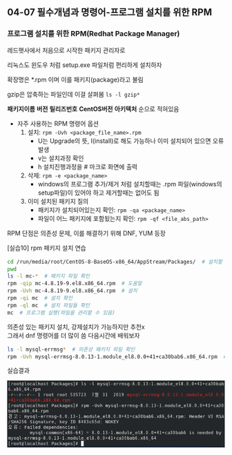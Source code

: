 ## 04-07 필수개념과 명령어-프로그램 설치를 위한 RPM

### 프로그램 설치를 위한 RPM(Redhat Package Manager)

레드햇사에서 처음으로 시작한 패키지 관리자로

리눅스도 윈도우 처럼 setup.exe 파일처럼 편리하게 설치하자

확장명은 *.rpm 이며 이를 패키지(package)라고 불림

gzip은 압축하는 파일인데 이걸 살펴봄 ```ls -l gzip*```

**패키지이름** **버전** **릴리즈번호** **CentOS버전** **아키텍처** 순으로 적혀있음

- 자주 사용하는 RPM 명령어 옵션
  1. 설치: ```rpm -Uvh <package_file_name>.rpm```
     - U는 Upgrade의 뜻, I(install)로 해도 가능하나 이미 설치되어 있으면 오류 발생
     - v는 설치과정 확인
     - h 설치진행과정을 # 마크로 화면에 출력
  2. 삭제: ```rpm -e <package_name>```
     - windows의 프로그램 추가/제거 처럼 설치할때는 .rpm 파일(windows의 setup파일)이 있어야 하고 제거할때는 없어도 됨
  3. 이미 설치된 패키지 질의
     - 패키지가 설치되어있는지 확인: ```rpm -qa <package_name>```
     - 파일이 어느 패키지에 포함됬는지 확인: ```rpm -qf <file_abs_path>```

RPM 단점은 의존성 문제, 이를 해결하기 위해 DNF, YUM 등장

[실습10] rpm 패키지 설치 연습

``` bash
cd /run/media/root/CentOS-8-BaseOS-x86_64/AppStream/Packages/  # 설치할 파일 보기
pwd
ls -l mc-*  # 패키지 파일 확인
rpm -qip mc-4.8.19-9.el8.x86_64.rpm  # 도움말
rpm -Uvh mc-4.8.19-9.el8.x86_64.rpm  # 설치
rpm -qi mc  # 설치 확인
rpm -ql mc  # 설치 파일들 확인
mc  # 프로그램 실행(파일을 관리할 수 있음)
```

의존성 있는 패키지 설치, 강제설치가 가능하지만 추천x  
그래서 dnf 명령어를 더 많이 씀 다음시간에 배워보자

``` bash
ls -l mysql-errmsg*  # 의존성 패키지 파일 확인
rpm -Uvh mysql-errmsg-8.0.13-1.module_el8.0.0+41+ca30bab6.x86_64.rpm  # 설치오류
```

실습결과

![실습결과04-07](./assets/04-07실습결과1.png)